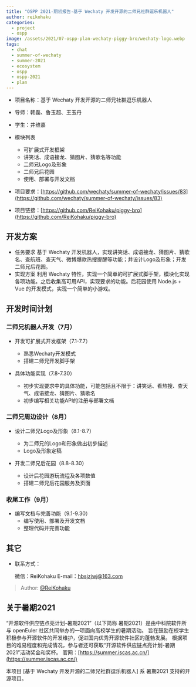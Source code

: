 ```yaml
---
title: "OSPP 2021-期初报告-基于 Wechaty 开发开源的二师兄社群逗乐机器人"
author: reikohaku
categories:
  - project
  - ospp
image: /assets/2021/07-ospp-plan-wechaty-piggy-bro/wechaty-logo.webp
tags:
  - chat
  - summer-of-wechaty
  - summer-2021
  - ecosystem
  - ospp
  - ospp-2021
  - plan
---
```


* 项目名称：基于 Wechaty 开发开源的二师兄社群逗乐机器人
* 导师：韩磊、鲁玉超、王玉丹
* 学生：井维嘉
* 模块列表
  * 可扩展式开发框架
  * 讲笑话、成语接龙、猜图片、猜歌名等功能
  * 二师兄Logo及形象
  * 二师兄后花园
  * 使用、部署与开发文档
* 项目要求：[https://github.com/wechaty/summer-of-wechaty/issues/83](https://github.com/wechaty/summer-of-wechaty/issues/83)

* 项目链接：[https://github.com/ReiKohaku/piggy-bro](https://github.com/ReiKohaku/piggy-bro)

## 开发方案

* 任务要求
  基于 Wechaty 开发机器人，实现讲笑话、成语接龙、猜图片、猜歌名、查航班、查天气、微博爆款热搜提醒等功能；并设计Logo及形象；开发二师兄后花园。
* 实现方案
  利用 Wechaty 特性，实现一个简单的可扩展式脚手架，模块化实现各项功能。之后收集高可用API，实现要求的功能。后花园使用 Node.js + Vue 的开发模式，实现一个简单的小游戏。

## 开发时间计划

### 二师兄机器人开发（7月）

* 开发可扩展式开发框架（7.1-7.7）

  * 熟悉Wechaty开发模式
  * 搭建二师兄开发脚手架
  
* 具体功能实现（7.8-7.30）

  * 初步实现要求中的具体功能，可能包括且不限于：讲笑话、看热搜、查天气、成语接龙、猜图片、猜歌名
  * 初步编写相关功能API的注册与部署文档

### 二师兄周边设计（8月）

* 设计二师兄Logo及形象（8.1-8.7）
  * 为二师兄的Logo和形象做出初步描述
  * Logo及形象定稿
  
* 开发二师兄后花园（8.8-8.30）
  * 设计后花园游玩流程及各项数值
  * 搭建二师兄后花园服务及页面

### 收尾工作（9月）

* 编写文档与完善功能（9.1-9.30）
  * 编写使用、部署及开发文档
  * 整理代码并完善功能

## 其它

* 联系方式：
  
  微信：ReiKohaku
  E-mail：hbsjzjwj@163.com

> Author: [@ReiKohaku](https://github.com/ReiKohaku)

## 关于暑期2021

“开源软件供应链点亮计划-暑期2021”（以下简称 暑期2021）是由中科院软件所与 openEuler 社区共同举办的一项面向高校学生的暑期活动。
旨在鼓励在校学生积极参与开源软件的开发维护，促进国内优秀开源软件社区的蓬勃发展。
根据项目的难易程度和完成情况，参与者还可获取“开源软件供应链点亮计划-暑期2021”活动奖金和奖杯。
官网：[https://summer.iscas.ac.cn/](https://summer.iscas.ac.cn/)

本项目 [基于 Wechaty 开发开源的二师兄社群逗乐机器人] 系 暑期2021 支持的开源项目。
